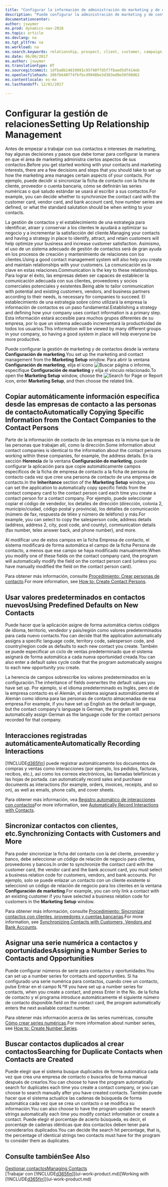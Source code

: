 ```yaml
---
title: "Configurar la información de administración de marketing y de contactos"
description: "Puede configurar la administración de marketing y de contacto de Dynamics NAV para optimizar las relaciones con los clientes potenciales o actuales, y mejorar las campañas y las promociones."
documentationcenter: 
author: jswymer
ms.prod: dynamics-nav-2018
ms.topic: article
ms.devlang: na
ms.tgt_pltfrm: na
ms.workload: na
ms.search.keywords: relationship, prospect, client, customer, campaign, promo
ms.date: 06/06/2017
ms.author: jswymer
ms.translationtype: HT
ms.sourcegitcommit: 1dfba8b14019991c95f40ffd5f7fbaed5df414eb
ms.openlocfilehash: 206fb640f74fbfbcd9948be3d383ed0e50f08d62
ms.contentlocale: es-mx
ms.lasthandoff: 12/01/2017

---
```

# <a name="setting-up-relationship-management"></a><span data-ttu-id="8feb6-103">Configurar la gestión de relaciones</span><span class="sxs-lookup"><span data-stu-id="8feb6-103">Setting Up Relationship Management</span></span>
<span data-ttu-id="8feb6-104">Antes de empezar a trabajar con sus contactos e intereses de marketing, hay algunas decisiones y pasos que debe tomar para configurar la manera en que el área de marketing administra ciertos aspectos de sus contactos.</span><span class="sxs-lookup"><span data-stu-id="8feb6-104">Before you get started working with your contacts and marketing interests, there are a few decisions and steps that you should take to set up how the marketing area manages certain aspects of your contacts.</span></span> <span data-ttu-id="8feb6-105">Por ejemplo, puede decidir si sincronizar la ficha de contacto con la ficha de cliente, proveedor o cuenta bancaria, cómo se definirán las series numéricas o qué saludo estándar se usará al escribir a sus contactos.</span><span class="sxs-lookup"><span data-stu-id="8feb6-105">For example, you can decide whether to synchronize the contact card with the customer card, vendor card, and bank account card, how number series are defined, or what the standard salutation should be when writing to your contacts.</span></span>

<span data-ttu-id="8feb6-106">La gestión de contactos y el establecimiento de una estrategia para identificar, atraer y conservar a los clientes le ayudará a optimizar su negocio y a incrementar la satisfacción del cliente.</span><span class="sxs-lookup"><span data-stu-id="8feb6-106">Managing your contacts and having a strategy in place to identify, attract, and retain customers will help optimize your business and increase customer satisfaction.</span></span> <span data-ttu-id="8feb6-107">Asimismo, el uso de un sistema adecuado de gestión de contactos será de gran ayuda en los procesos de creación y mantenimiento de relaciones con los clientes.</span><span class="sxs-lookup"><span data-stu-id="8feb6-107">Using a good contact management system will also help you create and maintain relationships with your customers.</span></span> <span data-ttu-id="8feb6-108">La comunicación es la clave en estas relaciones.</span><span class="sxs-lookup"><span data-stu-id="8feb6-108">Communication is the key to these relationships.</span></span> <span data-ttu-id="8feb6-109">Para lograr el éxito, las empresas deben ser capaces de establecer la comunicación adecuada con sus clientes, proveedores y socios comerciales potenciales y existentes.</span><span class="sxs-lookup"><span data-stu-id="8feb6-109">Being able to tailor communication with potential and existing customers, vendors, and business partners according to their needs, is necessary for companies to succeed.</span></span> <span data-ttu-id="8feb6-110">El establecimiento de una estrategia sobre cómo utilizará la empresa la información de contactos es un paso fundamental.</span><span class="sxs-lookup"><span data-stu-id="8feb6-110">Establishing a strategy and defining how your company uses contact information is a primary step.</span></span> <span data-ttu-id="8feb6-111">Esta información estará accesible para muchos grupos diferentes de su empresa, por lo que un sistema adecuado incrementará la productividad de todos los usuarios.</span><span class="sxs-lookup"><span data-stu-id="8feb6-111">This information will be viewed by many different groups in your company, so having a good system in place will help everyone be more productive.</span></span>

<span data-ttu-id="8feb6-112">Puede configurar la gestión de marketing y de contactos desde la ventana **Configuración de marketing**.</span><span class="sxs-lookup"><span data-stu-id="8feb6-112">You set up the marketing and contact management from the **Marketing Setup** window.</span></span> <span data-ttu-id="8feb6-113">Para abrir la ventana **Configuración de marketing**, elija el icono ![Buscar página o informe](media/ui-search/search_small.png "icono Buscar página o informe"), especifique **Configuración de marketing** y elija el vínculo relacionado.</span><span class="sxs-lookup"><span data-stu-id="8feb6-113">To open the **Marketing Setup** window, choose the ![Search for Page or Report](media/ui-search/search_small.png "Search for Page or Report icon") icon, enter **Marketing Setup**, and then choose the related link.</span></span>

## <a name="automatically-copying-specific-information-from-the-contact-companies-to-the-contact-persons"></a><span data-ttu-id="8feb6-114">Copiar automáticamente información específica desde las empresas de contacto a las personas de contacto</span><span class="sxs-lookup"><span data-stu-id="8feb6-114">Automatically Copying Specific Information from the Contact Companies to the Contact Persons</span></span>
<span data-ttu-id="8feb6-115">Parte de la información de contacto de las empresas es la misma que la de las personas que trabajan allí, como la dirección.</span><span class="sxs-lookup"><span data-stu-id="8feb6-115">Some information about contact companies is identical to the information about the contact persons working within these companies, for example, the address details.</span></span> <span data-ttu-id="8feb6-116">En la sección **Herencia** de la ventana **Configuración de marketing**, puede configurar la aplicación para que copie automáticamente campos específicos de la ficha de empresa de contacto a la ficha de persona de contacto cada vez que cree una persona de contacto de una empresa de contacto.</span><span class="sxs-lookup"><span data-stu-id="8feb6-116">In the **Inheritance** section of the **Marketing Setup** window, you can set the application to automatically copy specific fields from the contact company card to the contact person card each time you create a contact person for a contact company.</span></span> <span data-ttu-id="8feb6-117">Por ejemplo, puede seleccionar copiar el código de vendedor, los detalles de dirección (dirección, colonia 2, municipio/ciudad, código postal y provincia), los detalles de comunicación (número de fax, respuesta de télex y número de teléfono) y más.</span><span class="sxs-lookup"><span data-stu-id="8feb6-117">For example, you can select to copy the salesperson code, address details (address, address 2, city, post code, and county), communication details (fax number, telex answer back, and phone number), and more.</span></span>

<span data-ttu-id="8feb6-118">Al modificar uno de estos campos en la ficha Empresa de contacto, el sistema modificará de forma automática el campo de la ficha Persona de contacto, a menos que ese campo se haya modificado manualmente.</span><span class="sxs-lookup"><span data-stu-id="8feb6-118">When you modify one of these fields on the contact company card, the program will automatically modify the field on the contact person card (unless you have manually modified the field on the contact person card).</span></span>

<span data-ttu-id="8feb6-119">Para obtener más información, consulte [Procedimiento: Crear personas de contacto](marketing-how-create-contact-persons.md).</span><span class="sxs-lookup"><span data-stu-id="8feb6-119">For more information, see [How to: Create Contact Persons](marketing-how-create-contact-persons.md).</span></span>

## <a name="using-predefined-defaults-on-new-contacts"></a><span data-ttu-id="8feb6-120">Usar valores predeterminados en contactos nuevos</span><span class="sxs-lookup"><span data-stu-id="8feb6-120">Using Predefined Defaults on New Contacts</span></span>
<span data-ttu-id="8feb6-121">Puede hacer que la aplicación asigne de forma automática ciertos códigos de idioma, territorio, vendedor y país/región como valores predeterminados para cada nuevo contacto.</span><span class="sxs-lookup"><span data-stu-id="8feb6-121">You can decide that the application automatically assigns a specific language code, territory code, salesperson code, and country/region code as defaults to each new contact you create.</span></span> <span data-ttu-id="8feb6-122">También se puede especificar un ciclo de ventas predeterminado que el sistema asignará de forma automática a cada nueva oportunidad creada.</span><span class="sxs-lookup"><span data-stu-id="8feb6-122">You can also enter a default sales cycle code that the program automatically assigns to each new opportunity you create.</span></span>

<span data-ttu-id="8feb6-123">La herencia de campos sobrescribe los valores predeterminados en la configuración.</span><span class="sxs-lookup"><span data-stu-id="8feb6-123">The inheritance of fields overwrites the default values you have set up.</span></span> <span data-ttu-id="8feb6-124">Por ejemplo, si el idioma predeterminado es Inglés, pero el de la empresa contacto es el Alemán, el sistema asignará automáticamente el Alemán como idioma para las personas de contacto almacenadas de esa empresa.</span><span class="sxs-lookup"><span data-stu-id="8feb6-124">For example, if you have set up English as the default language, but the contact company's language is German, the program will automatically assign German as the language code for the contact persons recorded for that company.</span></span>

<!--You can also setup a default salutation that the program automatically assigns to your contacts. You can use these salutations in your interaction template attachments (for example, Microsoft Word documents). When setting up a default salutation, you can enter a salutation text and a salutation format. For example, if the salutation text is Dear, and the salutation format is Salutation Text + Title + Name, the program will automatically enter Dear Mr. John Smith as a salutation for a contact called John Smith.-->

## <a name="automatically-recording-interactions"></a><span data-ttu-id="8feb6-125">Interacciones registradas automáticamente</span><span class="sxs-lookup"><span data-stu-id="8feb6-125">Automatically Recording Interactions</span></span>
[!INCLUDE[d365fin](includes/d365fin_md.md)]<span data-ttu-id="8feb6-126"> puede registrar automáticamente los documentos de compras y ventas como interacciones (por ejemplo, los pedidos, facturas, recibos, etc.), así como los correos electrónicos, las llamadas telefónicas y las hojas de portada.</span><span class="sxs-lookup"><span data-stu-id="8feb6-126"> can automatically record sales and purchase documents as interactions (for example, orders, invoices, receipts, and so on), as well as emails, phone calls, and cover sheets.</span></span>

<span data-ttu-id="8feb6-127">Para obtener más información, vea [Registro automático de interacciones con contactos](marketing-auto-record-interactions.md)</span><span class="sxs-lookup"><span data-stu-id="8feb6-127">For more information, see [Automatically Record Interactions with Contacts](marketing-auto-record-interactions.md).</span></span>

## <a name="synchronizing-contacts-with-customers-and-more"></a><span data-ttu-id="8feb6-128">Sincronizar contactos con clientes, etc.</span><span class="sxs-lookup"><span data-stu-id="8feb6-128">Synchronizing Contacts with Customers and More</span></span>
<span data-ttu-id="8feb6-129">Para poder sincronizar la ficha del contacto con la del cliente, proveedor y banco, debe seleccionar un código de relación de negocio para clientes, proveedores y bancos.</span><span class="sxs-lookup"><span data-stu-id="8feb6-129">In order to synchronize the contact card with the customer card, the vendor card and the bank account card, you must select a business relation code for customers, vendors, and bank accounts.</span></span> <span data-ttu-id="8feb6-130">Por ejemplo, solo se puede enlazar un contacto con un cliente existente si seleccionó un código de relación de negocio para los clientes en la ventana **Configuración de marketing**.</span><span class="sxs-lookup"><span data-stu-id="8feb6-130">For example, you can only link a contact with an existing customer if you have selected a business relation code for customers in the **Marketing Setup** window.</span></span>

<span data-ttu-id="8feb6-131">Para obtener más información, consulte [Procedimiento: Sincronizar contactos con clientes, proveedores y cuentas bancarias](marketing-synchronize-contacts-customers-vendors-bank-accounts.md).</span><span class="sxs-lookup"><span data-stu-id="8feb6-131">For more information, see [Synchronizing Contacts with Customers, Vendors and Bank Accounts](marketing-synchronize-contacts-customers-vendors-bank-accounts.md).</span></span>

## <a name="assigning-a-number-series-to-contacts-and-opportunities"></a><span data-ttu-id="8feb6-132">Asignar una serie numérica a contactos y oportunidades</span><span class="sxs-lookup"><span data-stu-id="8feb6-132">Assigning a Number Series to Contacts and Opportunities</span></span>
<span data-ttu-id="8feb6-133">Puede configurar números de serie para contactos y oportunidades.</span><span class="sxs-lookup"><span data-stu-id="8feb6-133">You can set up a number series for contacts and opportunities.</span></span> <span data-ttu-id="8feb6-134">Si ha configurado una serie numérica para contactos, cuando cree un contacto, pulse Entrar en el campo N.º</span><span class="sxs-lookup"><span data-stu-id="8feb6-134">If you have set up a number series for contacts, when you create a contact, and press Enter in the No.</span></span> <span data-ttu-id="8feb6-135">de la ficha de contacto y el programa introduce automáticamente el siguiente número de contacto disponible.</span><span class="sxs-lookup"><span data-stu-id="8feb6-135">field on the contact card, the program automatically enters the next available contact number.</span></span>

<span data-ttu-id="8feb6-136">Para obtener más información acerca de las series numéricas, consulte [Cómo crear series numéricas](ui-create-number-series.md).</span><span class="sxs-lookup"><span data-stu-id="8feb6-136">For more information about number series, see [How to: Create Number Series](ui-create-number-series.md).</span></span>

## <a name="searching-for-duplicate-contacts-when-contacts-are-created"></a><span data-ttu-id="8feb6-137">Buscar contactos duplicados al crear contactos</span><span class="sxs-lookup"><span data-stu-id="8feb6-137">Searching for Duplicate Contacts when Contacts are Created</span></span>
<span data-ttu-id="8feb6-138">Puede elegir que el sistema busque duplicados de forma automática cada vez que crea una empresa de contacto o buscarlos de forma manual después de crearlos.</span><span class="sxs-lookup"><span data-stu-id="8feb6-138">You can choose to have the program automatically search for duplicates each time you create a contact company, or you can choose to search manually after you have created contacts.</span></span> <span data-ttu-id="8feb6-139">También puede hacer que el sistema actualice las cadenas de búsqueda de forma automática cada vez que se crea un contacto o se modifica su información.</span><span class="sxs-lookup"><span data-stu-id="8feb6-139">You can also choose to have the program update the search strings automatically each time you modify contact information or create a contact.</span></span> <span data-ttu-id="8feb6-140">Puede elegir el porcentaje de acierto búsqueda, es decir, el porcentaje de cadenas idénticas que dos contactos deben tener para considerarlos duplicados.</span><span class="sxs-lookup"><span data-stu-id="8feb6-140">You can decide the search hit percentage, that is, the percentage of identical strings two contacts must have for the program to consider them as duplicates.</span></span>

## <a name="see-also"></a><span data-ttu-id="8feb6-141">Consulte también</span><span class="sxs-lookup"><span data-stu-id="8feb6-141">See Also</span></span>
[<span data-ttu-id="8feb6-142">Gestionar contactos</span><span class="sxs-lookup"><span data-stu-id="8feb6-142">Managing Contacts</span></span>](marketing-contacts.md)  
<span data-ttu-id="8feb6-143">[Trabajar con [!INCLUDE[d365fin](includes/d365fin_md.md)]](ui-work-product.md)</span><span class="sxs-lookup"><span data-stu-id="8feb6-143">[Working with [!INCLUDE[d365fin](includes/d365fin_md.md)]](ui-work-product.md)</span></span>  

